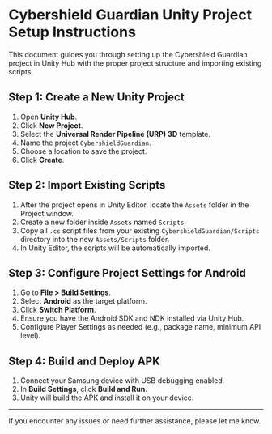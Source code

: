 # Cybershield Guardian Unity Project Setup Instructions

This document guides you through setting up the Cybershield Guardian project in Unity Hub with the proper project structure and importing existing scripts.

## Step 1: Create a New Unity Project

1. Open **Unity Hub**.
2. Click **New Project**.
3. Select the **Universal Render Pipeline (URP) 3D** template.
4. Name the project `CybershieldGuardian`.
5. Choose a location to save the project.
6. Click **Create**.

## Step 2: Import Existing Scripts

1. After the project opens in Unity Editor, locate the `Assets` folder in the Project window.
2. Create a new folder inside `Assets` named `Scripts`.
3. Copy all `.cs` script files from your existing `CybershieldGuardian/Scripts` directory into the new `Assets/Scripts` folder.
4. In Unity Editor, the scripts will be automatically imported.

## Step 3: Configure Project Settings for Android

1. Go to **File > Build Settings**.
2. Select **Android** as the target platform.
3. Click **Switch Platform**.
4. Ensure you have the Android SDK and NDK installed via Unity Hub.
5. Configure Player Settings as needed (e.g., package name, minimum API level).

## Step 4: Build and Deploy APK

1. Connect your Samsung device with USB debugging enabled.
2. In **Build Settings**, click **Build and Run**.
3. Unity will build the APK and install it on your device.

---

If you encounter any issues or need further assistance, please let me know.
